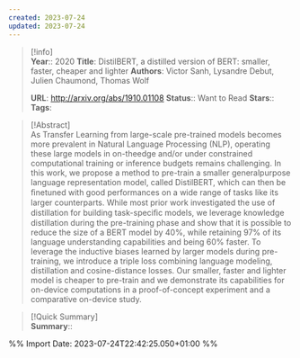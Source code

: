 ```yaml
---
created: 2023-07-24
updated: 2023-07-24
---
```

>[!info]  
> **Year**:: 2020
> **Title**: DistilBERT, a distilled version of BERT: smaller, faster, cheaper and lighter
> **Authors**: Victor Sanh, Lysandre Debut, Julien Chaumond, Thomas Wolf
>   
> **URL**: http://arxiv.org/abs/1910.01108
> **Status**:: Want to Read
> **Stars**::
> **Tags**:


> [!Abstract]  
> As Transfer Learning from large-scale pre-trained models becomes more prevalent in Natural Language Processing (NLP), operating these large models in on-theedge and/or under constrained computational training or inference budgets remains challenging. In this work, we propose a method to pre-train a smaller generalpurpose language representation model, called DistilBERT, which can then be ﬁnetuned with good performances on a wide range of tasks like its larger counterparts. While most prior work investigated the use of distillation for building task-speciﬁc models, we leverage knowledge distillation during the pre-training phase and show that it is possible to reduce the size of a BERT model by 40%, while retaining 97% of its language understanding capabilities and being 60% faster. To leverage the inductive biases learned by larger models during pre-training, we introduce a triple loss combining language modeling, distillation and cosine-distance losses. Our smaller, faster and lighter model is cheaper to pre-train and we demonstrate its capabilities for on-device computations in a proof-of-concept experiment and a comparative on-device study.  

> [!Quick Summary]  
>**Summary**::



%% Import Date: 2023-07-24T22:42:25.050+01:00 %%
